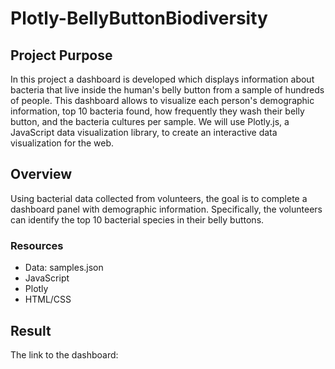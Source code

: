 # Plotly-BellyButtonBiodiversity
## Project Purpose
In this project a dashboard is developed which displays information about bacteria that live inside the human's belly button from a sample of hundreds of people. This dashboard allows to visualize each person's demographic information, top 10 bacteria found, how frequently they wash their belly button, and the bacteria cultures per sample.
We will use Plotly.js, a JavaScript data visualization library, to create an interactive data visualization for the web.
## Overview
Using bacterial data collected from volunteers, the goal is to complete a dashboard panel with demographic information. Specifically, the volunteers can identify the top 10 bacterial species in their belly buttons.
### Resources
* Data: samples.json
* JavaScript
* Plotly
* HTML/CSS
## Result
The link to the dashboard: 
